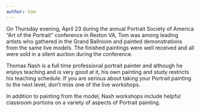```yaml
---
author: tom
---
```


On Thursday evening, April 23 during the annual Portrait Society of America “Art of the Portrait” conference in Reston VA, Tom was among leading artists who gathered in the Grand Ballroom and painted demonstrations from the same live models. The finished paintings were well received and all were sold in a silent auction during the conference.

Thomas Nash is a full time professional portrait painter and although he enjoys teaching and is very good at it, his own painting and study restricts his teaching schedule. If you are serious about taking your Portrait painting to the next level, don’t miss one of the live workshops.

In addition to painting from the model, Nash workshops include
helpful classroom portions on a variety of aspects of Portrait painting.
